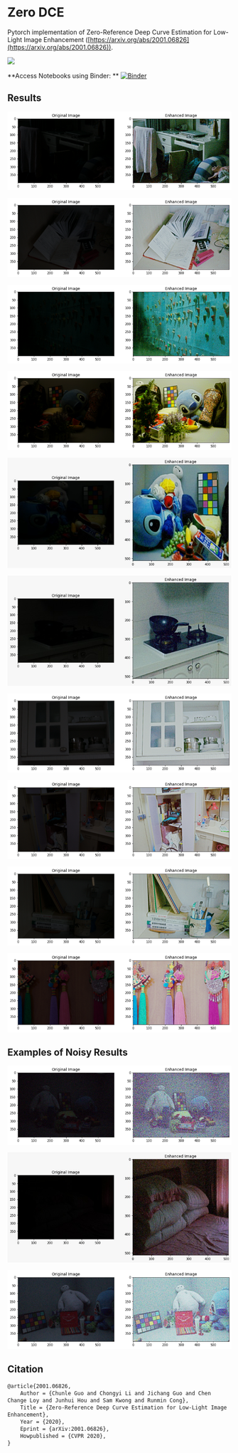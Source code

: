 # Zero DCE

Pytorch implementation of Zero-Reference Deep Curve Estimation for Low-Light Image Enhancement ([https://arxiv.org/abs/2001.06826](https://arxiv.org/abs/2001.06826)).

![](https://li-chongyi.github.io/Zero-DCE_files/framework.png)

**Access Notebooks using Binder: ** [![Binder](https://mybinder.org/badge_logo.svg)](https://mybinder.org/v2/gh/soumik12345/Zero-DCE/HEAD)

## Results

![](./assets/inference_1.png)

![](./assets/inference_2.png)

![](./assets/inference_3.png)

![](./assets/inference_4.png)

![](./assets/inference_7.jpeg)

![](./assets/inference_8.jpeg)

![](./assets/inference_9.png)

![](./assets/inference_10.png)

![](./assets/inference_11.png)

![](./assets/inference_12.png)

## Examples of Noisy Results

![](./assets/inference_5.png)

![](./assets/inference_6.jpeg)

![](./assets/inference_13.png)

## Citation

```
@article{2001.06826,
    Author = {Chunle Guo and Chongyi Li and Jichang Guo and Chen Change Loy and Junhui Hou and Sam Kwong and Runmin Cong},
    Title = {Zero-Reference Deep Curve Estimation for Low-Light Image Enhancement},
    Year = {2020},
    Eprint = {arXiv:2001.06826},
    Howpublished = {CVPR 2020},
}
```
